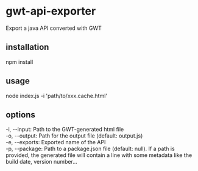 gwt-api-exporter
================

Export a java API converted with GWT

installation
----------------

npm install

usage
----------------

node index.js -i 'path/to/xxx.cache.html'

options
----------------

-i, --input: Path to the GWT-generated html file  
-o, --output:    Path for the output file (default: output.js)  
-e, --exports:   Exported name of the API  
-p, --package:   Path to a package.json file (default: null). If a path is provided, the generated file will contain a line with some metadata like the build date, version number...

